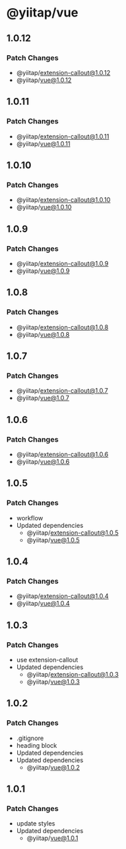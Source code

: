 # @yiitap/vue

## 1.0.12

### Patch Changes

- @yiitap/extension-callout@1.0.12
- @yiitap/vue@1.0.12

## 1.0.11

### Patch Changes

- @yiitap/extension-callout@1.0.11
- @yiitap/vue@1.0.11

## 1.0.10

### Patch Changes

- @yiitap/extension-callout@1.0.10
- @yiitap/vue@1.0.10

## 1.0.9

### Patch Changes

- @yiitap/extension-callout@1.0.9
- @yiitap/vue@1.0.9

## 1.0.8

### Patch Changes

- @yiitap/extension-callout@1.0.8
- @yiitap/vue@1.0.8

## 1.0.7

### Patch Changes

- @yiitap/extension-callout@1.0.7
- @yiitap/vue@1.0.7

## 1.0.6

### Patch Changes

- @yiitap/extension-callout@1.0.6
- @yiitap/vue@1.0.6

## 1.0.5

### Patch Changes

- workflow
- Updated dependencies
  - @yiitap/extension-callout@1.0.5
  - @yiitap/vue@1.0.5

## 1.0.4

### Patch Changes

- @yiitap/extension-callout@1.0.4
- @yiitap/vue@1.0.4

## 1.0.3

### Patch Changes

- use extension-callout
- Updated dependencies
  - @yiitap/extension-callout@1.0.3
  - @yiitap/vue@1.0.3

## 1.0.2

### Patch Changes

- .gitignore
- heading block
- Updated dependencies
- Updated dependencies
  - @yiitap/vue@1.0.2

## 1.0.1

### Patch Changes

- update styles
- Updated dependencies
  - @yiitap/vue@1.0.1
